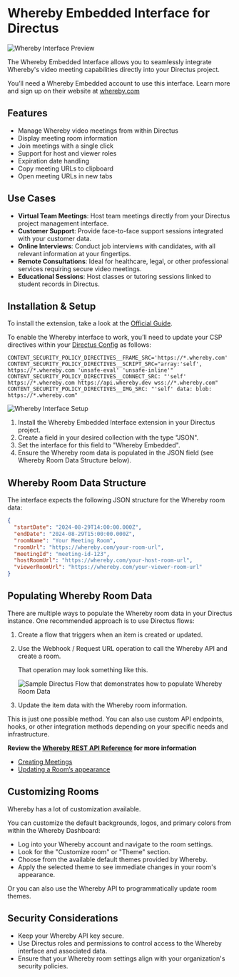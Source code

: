 # **Whereby Embedded Interface for Directus**

![Whereby Interface Preview](https://raw.githubusercontent.com/directus-labs/whereby-embedded-interface/main/docs/whereby-interface.png)

The Whereby Embedded Interface allows you to seamlessly integrate Whereby's video meeting capabilities directly into your Directus project.

You’ll need a Whereby Embedded account to use this interface. Learn more and sign up on their website at [whereby.com](http://whereby.com?ref=directus_marketplace)

## **Features**

- Manage Whereby video meetings from within Directus
- Display meeting room information
- Join meetings with a single click
- Support for host and viewer roles
- Expiration date handling
- Copy meeting URLs to clipboard
- Open meeting URLs in new tabs

## **Use Cases**

- **Virtual Team Meetings**: Host team meetings directly from your Directus project management interface.
- **Customer Support**: Provide face-to-face support sessions integrated with your customer data.
- **Online Interviews**: Conduct job interviews with candidates, with all relevant information at your fingertips.
- **Remote Consultations**: Ideal for healthcare, legal, or other professional services requiring secure video meetings.
- **Educational Sessions**: Host classes or tutoring sessions linked to student records in Directus.

## **Installation & Setup**

To install the extension, take a look at the [Official Guide](https://docs.directus.io/extensions/installing-extensions.html).

To enable the Whereby interface to work, you’ll need to update your CSP directives within your [Directus Config](https://docs.directus.io/self-hosted/config-options.html#security) as follows:

```
CONTENT_SECURITY_POLICY_DIRECTIVES__FRAME_SRC='https://*.whereby.com'
CONTENT_SECURITY_POLICY_DIRECTIVES__SCRIPT_SRC="array:'self', https://*.whereby.com 'unsafe-eval' 'unsafe-inline'"
CONTENT_SECURITY_POLICY_DIRECTIVES__CONNECT_SRC: "'self' https://*.whereby.com https://api.whereby.dev wss://*.whereby.com"
CONTENT_SECURITY_POLICY_DIRECTIVES__IMG_SRC: "'self' data: blob: https://*.whereby.com"

```

![Whereby Interface Setup](https://raw.githubusercontent.com/directus-labs/whereby-embedded-interface/main/docs/whereby-interface-setup.png)

1. Install the Whereby Embedded Interface extension in your Directus project.
2. Create a field in your desired collection with the type "JSON".
3. Set the interface for this field to "Whereby Embedded".
4. Ensure the Whereby room data is populated in the JSON field (see Whereby Room Data Structure below).

## **Whereby Room Data Structure**

The interface expects the following JSON structure for the Whereby room data:

```json
{
  "startDate": "2024-08-29T14:00:00.000Z",
  "endDate": "2024-08-29T15:00:00.000Z",
  "roomName": "Your Meeting Room",
  "roomUrl": "https://whereby.com/your-room-url",
  "meetingId": "meeting-id-123",
  "hostRoomUrl": "https://whereby.com/your-host-room-url",
  "viewerRoomUrl": "https://whereby.com/your-viewer-room-url"
}
```

## **Populating Whereby Room Data**

There are multiple ways to populate the Whereby room data in your Directus instance. One recommended approach is to use Directus flows:

1. Create a flow that triggers when an item is created or updated.
2. Use the Webhook / Request URL operation to call the Whereby API and create a room.

    That operation may look something like this.

    ![Sample Directus Flow that demonstrates how to populate Whereby Room Data](https://raw.githubusercontent.com/directus-labs/whereby-embedded-interface/main/docs/whereby-flow-example.png)

3. Update the item data with the Whereby room information.

This is just one possible method. You can also use custom API endpoints, hooks, or other integration methods depending on your specific needs and infrastructure.

**Review the [Whereby REST API Reference](https://docs.whereby.com/reference/whereby-rest-api-reference) for more information**

- [Creating Meetings](https://docs.whereby.com/reference/whereby-rest-api-reference/meetings)
- [Updating a Room’s appearance](https://docs.whereby.com/reference/whereby-rest-api-reference/rooms)

## Customizing Rooms

Whereby has a lot of customization available.

You can customize the default backgrounds, logos, and primary colors from within the Whereby Dashboard:

- Log into your Whereby account and navigate to the room settings.
- Look for the "Customize room" or "Theme" section.
- Choose from the available default themes provided by Whereby.
- Apply the selected theme to see immediate changes in your room's appearance.

Or you can also use the Whereby API to programmatically update room themes.

## **Security Considerations**

- Keep your Whereby API key secure.
- Use Directus roles and permissions to control access to the Whereby interface and associated data.
- Ensure that your Whereby room settings align with your organization's security policies.
